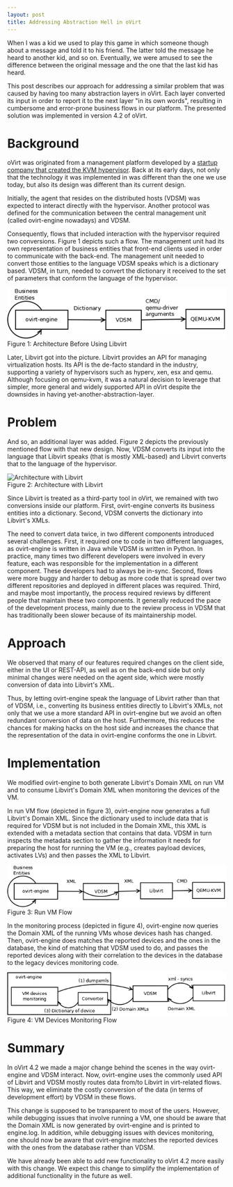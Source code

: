 ```yaml
---
layout: post
title: Addressing Abstraction Hell in oVirt
---
```


When I was a kid we used to play this game in which someone though about a message and told it to his friend. The latter told the message he heard to another kid, and so on. Eventually, we were amused to see the difference between the original message and the one that the last kid has heard.

This post describes our approach for addressing a similar problem that was caused by having too many abstraction layers in oVirt. Each layer converted its input in order to report it to the next layer "in its own words", resulting in cumbersome and error-prone business flows in our platform. The presented solution was implemented in version 4.2 of oVirt.

# Background
oVirt was originated from a management platform developed by a [startup company that created the KVM hypervisor](https://en.wikipedia.org/wiki/Qumranet). Back at its early days, not only that the technology it was implemented in was different than the one we use today, but also its design was different than its current design.

Initially, the agent that resides on the distributed hosts (VDSM) was expected to interact directly with the hypervisor. Another protocol was defined for the communication between the central management unit (called ovirt-engine nowadays) and VDSM.

Consequently, flows that included interaction with the hypervisor required two conversions. Figure 1 depicts such a flow. The management unit had its own representation of business entities that front-end clients used in order to communicate with the back-end. The management unit needed to convert those entities to the language VDSM speaks which is a dictionary based. VDSM, in turn, needed to convert the dictionary it received to the set of parameters that conform the language of the hypervisor.

![Architecture Before Using Libvirt](../images/engine_xml/without_libvirt.png)  
Figure 1: Architecture Before Using Libvirt

Later, Libvirt got into the picture. Libvirt provides an API for managing virtualization hosts. Its API is the de-facto standard in the industry, supporting a variety of hypervisors such as hyperv, xen, esx and qemu. Although focusing on qemu-kvm, it was a natural decision to leverage that simpler, more general and widely supported API in oVirt despite the downsides in having yet-another-abstraction-layer.

# Problem

And so, an additional layer was added. Figure 2 depicts the previously mentioned flow with that new design. Now, VDSM converts its input into the language that Libvirt speaks (that is mostly XML-based) and Libvirt converts that to the language of the hypervisor.

![Architecture with Libvirt](../images/engine_xml/with_libvirt.png)  
Figure 2: Architecture with Libvirt

Since Libvirt is treated as a third-party tool in oVirt, we remained with two conversions inside our platform. First, ovirt-engine converts its business entities into a dictionary. Second, VDSM converts the dictionary into Libvirt's XMLs.

The need to convert data twice, in two different components introduced several challenges. First, it required one to code in two different languages, as ovirt-engine is written in Java while VDSM is written in Python. In practice, many times two different developers were involved in every feature, each was responsible for the implementation in a different component. These developers had to always be in-sync. Second, flows were more buggy and harder to debug as more code that is spread over two different repositories and deployed in different places was required. Third, and maybe most importantly, the process required reviews by different people that maintain these two components. It generally reduced the pace of the development process, mainly due to the review process in VDSM that has traditionally been slower because of its maintainership model.

# Approach
We observed that many of our features required changes on the client side, either in the UI or REST-API, as well as on the back-end side but only minimal changes were needed on the agent side, which were mostly conversion of data into Libvirt's XML.

Thus, by letting ovirt-engine speak the language of Libvirt rather than that of VDSM, i.e., converting its business entities directly to Libvirt's XMLs, not only that we use a more standard API in ovirt-engine but we avoid an often redundant conversion of data on the host. Furthermore, this reduces the chances for making hacks on the host side and increases the chance that the representation of the data in ovirt-engine conforms the one in Libvirt.

# Implementation
We modified ovirt-engine to both generate Libvirt's Domain XML on run VM and to consume Libvirt's Domain XML when monitoring the devices of the VM.

In run VM flow (depicted in figure 3), ovirt-engine now generates a full Libvirt's Domain XML. Since the dictionary used to include data that is required for VDSM but is not included in the Domain XML, this XML is extended with a metadata section that contains that data. VDSM in turn inspects the metadata section to gather the information it needs for preparing the host for running the VM (e.g., creates payload devices, activates LVs) and then passes the XML to Libvirt.

![Run VM Flow](../images/engine_xml/run_vm.png)  
Figure 3: Run VM Flow

In the monitoring process (depicted in figure 4), ovirt-engine now queries the Domain XML of the running VMs whose devices hash has changed. Then, ovirt-engine does matches the reported devices and the ones in the database, the kind of matching that VDSM used to do, and passes the reported devices along with their correlation to the devices in the database to the legacy devices monitoring code.

![VM Devices Monitoring Flow](../images/engine_xml/devices_monitoring.png)  
Figure 4: VM Devices Monitoring Flow

# Summary
In oVirt 4.2 we made a major change behind the scenes in the way ovirt-engine and VDSM interact. Now, ovirt-engine uses the commonly used API of Libvirt and VDSM mostly routes data from/to Libvirt in virt-related flows. This way, we eliminate the costly conversion of the data (in terms of development effort) by VDSM in these flows.

This change is supposed to be transparent to most of the users. However, while debugging issues that involve running a VM, one should be aware that the Domain XML is now generated by ovirt-engine and is printed to engine.log. In addition, while debugging issues with devices monitoring, one should now be aware that ovirt-engine matches the reported devices with the ones from the database rather than VDSM.

We have already been able to add new functionality to oVirt 4.2 more easily with this change. We expect this change to simplify the implementation of additional functionality in the future as well.
